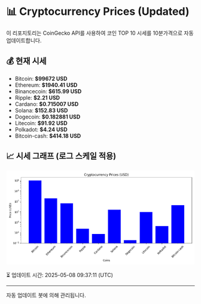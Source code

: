 
# 📊 Cryptocurrency Prices (Updated)

이 리포지토리는 CoinGecko API를 사용하여 코인 TOP 10 시세를 10분가격으로 자동 업데이트합니다.

## 💰 현재 시세
- Bitcoin: **$99672 USD**
- Ethereum: **$1940.41 USD**
- Binancecoin: **$615.99 USD**
- Ripple: **$2.21 USD**
- Cardano: **$0.715007 USD**
- Solana: **$152.83 USD**
- Dogecoin: **$0.182881 USD**
- Litecoin: **$91.92 USD**
- Polkadot: **$4.24 USD**
- Bitcoin-cash: **$414.18 USD**

## 📈 시세 그래프 (로그 스케일 적용)
![Crypto Prices](crypto_prices.png)

⏳ 업데이트 시간: 2025-05-08 09:37:11 (UTC)

---
자동 업데이트 봇에 의해 관리됩니다.
